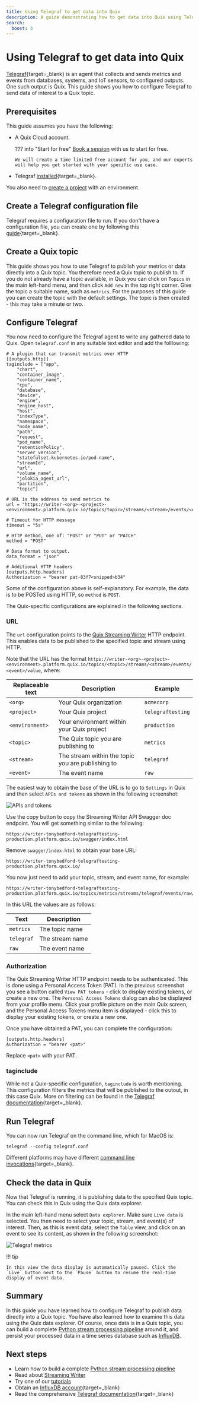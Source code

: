 ```yaml
---
title: Using Telegraf to get data into Quix
description: A guide demonstrating how to get data into Quix using Telegraf.
search:
  boost: 3
---
```


# Using Telegraf to get data into Quix

[Telegraf](https://docs.influxdata.com/telegraf/v1/){target=_blank} is an agent that collects and sends metrics and events from databases, systems, and IoT sensors, to configured outputs. One such output is Quix. This guide shows you how to configure Telegraf to send data of interest to a Quix topic.

## Prerequisites

This guide assumes you have the following:

* A Quix Cloud account.

  ??? info "Start for free"
      [Book a session](https://meetings.hubspot.com/mike-rosam/product-demo) with us to start for free.
      
      We will create a time limited free account for you, and our experts will help you get started with your specific use case. 
      
* Telegraf [installed](https://docs.influxdata.com/telegraf/v1/install/){target=_blank}.

You also need to [create a project](../../../create/create-project.md) with an environment.

## Create a Telegraf configuration file

Telegraf requires a configuration file to run. If you don't have a configuration file, you can create one by following this [guide](https://docs.influxdata.com/telegraf/v1/get-started/#configure-telegraf){target=_blank}.

## Create a Quix topic

This guide shows you how to use Telegraf to publish your metrics or data directly into a Quix topic. You therefore need a Quix topic to publish to. If you do not already have a topic available, in Quix you can click on `Topics` in the main left-hand menu, and then click `Add new` in the top right corner. Give the topic a suitable name, such as `metrics`. For the purposes of this guide you can create the topic with the default settings. The topic is then created - this may take a minute or two.

## Configure Telegraf

You now need to configure the Telegraf agent to write any gathered data to Quix. Open `telegraf.conf` in any suitable text editor and add the folllowing:

```
# A plugin that can transmit metrics over HTTP
[[outputs.http]]
taginclude = ["app",
    "chart",
    "container_image",
    "container_name",
    "cpu",
    "database",
    "device",
    "engine",
    "engine_host",
    "host",
    "indexType",
    "namespace",
    "node_name",
    "path",
    "request",
    "pod_name",
    "retentionPolicy",
    "server_version",
    "statefulset.kubernetes.io/pod-name",
    "streamId",
    "url",
    "volume_name",
    "jolokia_agent_url",
    "partition",
    "topic"]

# URL is the address to send metrics to
url = "https://writer-<org>-<project>-<environment>.platform.quix.io/topics/topic>/streams/<stream>/events/<event>/value"

# Timeout for HTTP message
timeout = "5s"

# HTTP method, one of: "POST" or "PUT" or "PATCH"
method = "POST"

# Data format to output.
data_format = "json"

# Additional HTTP headers
[outputs.http.headers]
Authorization = "bearer pat-83f7<snipped>b34"
```

Some of the configuration above is self-explanatory. For example, the data is to be POSTed using HTTP, so `method` is `POST`. 

The Quix-specific configurations are explained in the following sections.

### URL

The `url` configuration points to the [Quix Streaming Writer](../../../apis/streaming-writer-api/overview.md) HTTP endpoint. This enables data to be published to the specified topic and stream using HTTP. 

Note that the URL has the format `https://writer-<org>-<project>-<environment>.platform.quix.io/topics/<topic>/streams/<stream>/events/<event>/value`, where:

| Replaceable text | Description | Example |
|----|----|----|
| `<org>` | Your Quix organization | `acmecorp` |
| `<project>` | Your Quix project | `telegraftesting` |
| `<environment>` | Your environment within your Quix project | `production` |
| `<topic>`| The Quix topic you are publishing to | `metrics` |
| `<stream>` | The stream within the topic you are publishing to | `telegraf` |
| `<event>` | The event name | `raw` |

The easiest way to obtain the base of the URL is to go to `Settings` in Quix and then select `APIs and tokens` as shown in the following screenshot:

![APIs and tokens](../../../images/integrations/apis-and-tokens.png)

Use the copy button to copy the Streaming Writer API Swagger doc endpoint. You will get something similar to the following:

```
https://writer-tonybedford-telegraftesting-production.platform.quix.io/swagger/index.html
```

Remove `swagger/index.html` to obtain your base URL:

```
https://writer-tonybedford-telegraftesting-production.platform.quix.io/
```

You now just need to add your topic, stream, and event name, for example:

```
https://writer-tonybedford-telegraftesting-production.platform.quix.io/topics/metrics/streams/telegraf/events/raw/value
```

In this URL the values are as follows:

| Text | Description |
|----|----|
| `metrics` | The topic name |
| `telegraf` | The stream name |
| `raw` | The event name |

### Authorization

The Quix Streaming Writer HTTP endpoint needs to be authenticated. This is done using a Personal Access Token (PAT). In the previous screenshot you see a button called `View PAT tokens` - click to display existing tokens, or create a new one. The `Personal Access Tokens` dialog can also be displayed from your profile menu. Click your profile picture on the main Quix screen, and the Personal Access Tokens menu item is displayed - click this to display your existing tokens, or create a new one.

Once you have obtained a PAT, you can complete the configuration:

```
[outputs.http.headers]
Authorization = "bearer <pat>"
```

Replace `<pat>` with your PAT.

### taginclude

While not a Quix-specific configuration, `taginclude` is worth mentioning. This configuration filters the metrics that will be published to the outout, in this case Quix. More on filtering can be found in the [Telegraf documentation](https://docs.influxdata.com/telegraf/v1/configuration/#metric-filtering){target=_blank}.

## Run Telegraf

You can now run Telegraf on the command line, which for MacOS is:

``` shell
telegraf --config telegraf.conf
```

Different platforms may have different [command line invocations](https://docs.influxdata.com/telegraf/v1/get-started/#start-telegraf){target=_blank}.

## Check the data in Quix

Now that Telegraf is running, it is publishing data to the specified Quix topic. You can check this in Quix using the Quix data explorer.

In the main left-hand menu select `Data explorer`. Make sure `Live data` is selected. You then need to select your topic, stream, and event(s) of interest. Then, as this is event data, select the `Table` view, and click on an event to see its content, as shown in the following screenshot:

![Telegraf metrics](../../../images/integrations/telegraf-data-explorer.png)

!!! tip

    In this view the data display is automatically paused. Click the `Live` button next to the `Pause` button to resume the real-time display of event data.

## Summary

In this guide you have learned how to configure Telegraf to publish data directly into a Quix topic. You have also learned how to examine this data using the Quix data explorer. Of course, once data is in a Quix topic, you can build a complete [Python stream processing pipeline](../../../quix-cloud/quixtour/overview.md) around it, and persist your processed data in a time series database such as [InfluxDB](overview.md). 

## Next steps

* Learn how to build a complete [Python stream processing pipeline](../../../quix-cloud/quixtour/overview.md)
* Read about [Streaming Writer](../../../apis/streaming-writer-api/overview.md)
* Try one of our [tutorials](../../../tutorials/overview.md)
* Obtain an [InfluxDB account](https://www.influxdata.com/products/influxdb-cloud/serverless/){target=_blank}
* Read the comprehensive [Telegraf documentation](https://docs.influxdata.com/telegraf/v1/){target=_blank}
